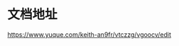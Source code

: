 <!--
 * @Author: your name
 * @Date: 2020-12-28 01:39:42
 * @LastEditTime: 2020-12-28 01:40:15
 * @LastEditors: Please set LastEditors
 * @Description: In User Settings Edit
 * @FilePath: /BLE/readme.md
-->
# 文档地址
https://www.yuque.com/keith-an9fr/vtczzg/vgoocv/edit